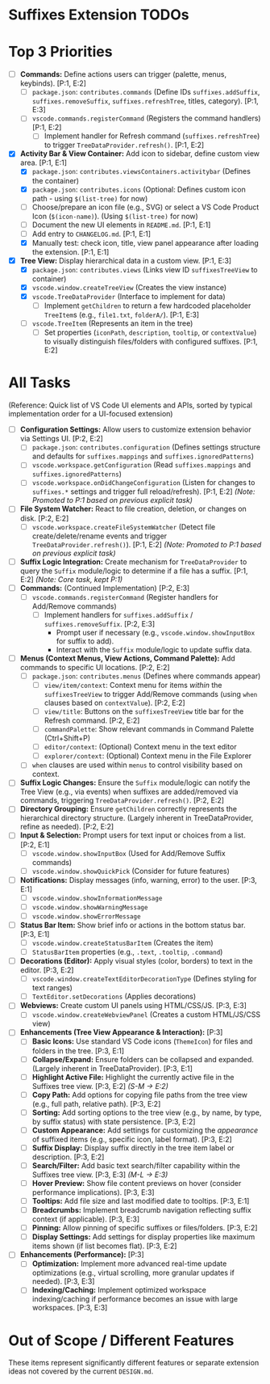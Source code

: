 # Suffixes Extension TODOs

# Top 3 Priorities

- [ ] **Commands:** Define actions users can trigger (palette, menus, keybinds). [P:1, E:2]
  - [ ] `package.json`: `contributes.commands` (Define IDs `suffixes.addSuffix`, `suffixes.removeSuffix`, `suffixes.refreshTree`, titles, category). [P:1, E:3]
  - [ ] `vscode.commands.registerCommand` (Registers the command handlers) [P:1, E:2]
    - [ ] Implement handler for Refresh command (`suffixes.refreshTree`) to trigger `TreeDataProvider.refresh()`. [P:1, E:2]
- [x] **Activity Bar & View Container:** Add icon to sidebar, define custom view area. [P:1, E:1]
  - [x] `package.json`: `contributes.viewsContainers.activitybar` (Defines the container)
  - [x] `package.json`: `contributes.icons` (Optional: Defines custom icon path - using `$(list-tree)` for now)
  - [ ] Choose/prepare an icon file (e.g., SVG) or select a VS Code Product Icon (`$(icon-name)`). (Using `$(list-tree)` for now)
  - [ ] Document the new UI elements in `README.md`. [P:1, E:1]
  - [ ] Add entry to `CHANGELOG.md`. [P:1, E:1]
  - [x] Manually test: check icon, title, view panel appearance after loading the extension. [P:1, E:1]
- [x] **Tree View:** Display hierarchical data in a custom view. [P:1, E:3]
  - [x] `package.json`: `contributes.views` (Links view ID `suffixesTreeView` to container)
  - [x] `vscode.window.createTreeView` (Creates the view instance)
  - [x] `vscode.TreeDataProvider` (Interface to implement for data)
    - [ ] Implement `getChildren` to return a few hardcoded placeholder `TreeItem`s (e.g., `file1.txt`, `folderA/`). [P:1, E:3]
  - [ ] `vscode.TreeItem` (Represents an item in the tree)
    - [ ] Set properties (`iconPath`, `description`, `tooltip`, or `contextValue`) to visually distinguish files/folders with configured suffixes. [P:1, E:2]

# All Tasks

(Reference: Quick list of VS Code UI elements and APIs, sorted by typical implementation order for a UI-focused extension)

- [ ] **Configuration Settings:** Allow users to customize extension behavior via Settings UI. [P:2, E:2]
  - [ ] `package.json`: `contributes.configuration` (Defines settings structure and defaults for `suffixes.mappings` and `suffixes.ignoredPatterns`)
  - [ ] `vscode.workspace.getConfiguration` (Read `suffixes.mappings` and `suffixes.ignoredPatterns`)
  - [ ] `vscode.workspace.onDidChangeConfiguration` (Listen for changes to `suffixes.*` settings and trigger full reload/refresh). [P:1, E:2] _(Note: Promoted to P:1 based on previous explicit task)_
- [ ] **File System Watcher:** React to file creation, deletion, or changes on disk. [P:2, E:2]
  - [ ] `vscode.workspace.createFileSystemWatcher` (Detect file create/delete/rename events and trigger `TreeDataProvider.refresh()`). [P:1, E:2] _(Note: Promoted to P:1 based on previous explicit task)_
- [ ] **Suffix Logic Integration:** Create mechanism for `TreeDataProvider` to query the `Suffix` module/logic to determine if a file has a suffix. [P:1, E:2] _(Note: Core task, kept P:1)_
- [ ] **Commands:** (Continued Implementation) [P:2, E:3]
  - [ ] `vscode.commands.registerCommand` (Register handlers for Add/Remove commands)
    - [ ] Implement handlers for `suffixes.addSuffix` / `suffixes.removeSuffix`. [P:2, E:3]
      - Prompt user if necessary (e.g., `vscode.window.showInputBox` for suffix to add).
      - Interact with the `Suffix` module/logic to update suffix data.
- [ ] **Menus (Context Menus, View Actions, Command Palette):** Add commands to specific UI locations. [P:2, E:2]
  - [ ] `package.json`: `contributes.menus` (Defines where commands appear)
    - [ ] `view/item/context`: Context menu for items _within_ the `suffixesTreeView` to trigger Add/Remove commands (using `when` clauses based on `contextValue`). [P:2, E:2]
    - [ ] `view/title`: Buttons on the `suffixesTreeView` title bar for the Refresh command. [P:2, E:2]
    - [ ] `commandPalette`: Show relevant commands in Command Palette (Ctrl+Shift+P)
    - [ ] `editor/context`: (Optional) Context menu in the text editor
    - [ ] `explorer/context`: (Optional) Context menu in the File Explorer
  - [ ] `when` clauses are used within `menus` to control visibility based on context.
- [ ] **Suffix Logic Changes:** Ensure the `Suffix` module/logic can notify the Tree View (e.g., via events) when suffixes are added/removed via commands, triggering `TreeDataProvider.refresh()`. [P:2, E:2]
- [ ] **Directory Grouping:** Ensure `getChildren` correctly represents the hierarchical directory structure. (Largely inherent in TreeDataProvider, refine as needed). [P:2, E:2]
- [ ] **Input & Selection:** Prompt users for text input or choices from a list. [P:2, E:1]
  - [ ] `vscode.window.showInputBox` (Used for Add/Remove Suffix commands)
  - [ ] `vscode.window.showQuickPick` (Consider for future features)
- [ ] **Notifications:** Display messages (info, warning, error) to the user. [P:3, E:1]
  - [ ] `vscode.window.showInformationMessage`
  - [ ] `vscode.window.showWarningMessage`
  - [ ] `vscode.window.showErrorMessage`
- [ ] **Status Bar Item:** Show brief info or actions in the bottom status bar. [P:3, E:1]
  - [ ] `vscode.window.createStatusBarItem` (Creates the item)
  - [ ] `StatusBarItem` properties (e.g., `.text`, `.tooltip`, `.command`)
- [ ] **Decorations (Editor):** Apply visual styles (color, borders) to text in the editor. [P:3, E:2]
  - [ ] `vscode.window.createTextEditorDecorationType` (Defines styling for text ranges)
  - [ ] `TextEditor.setDecorations` (Applies decorations)
- [ ] **Webviews:** Create custom UI panels using HTML/CSS/JS. [P:3, E:3]
  - [ ] `vscode.window.createWebviewPanel` (Creates a custom HTML/JS/CSS view)
- [ ] **Enhancements (Tree View Appearance & Interaction):** [P:3]
  - [ ] **Basic Icons:** Use standard VS Code icons (`ThemeIcon`) for files and folders in the tree. [P:3, E:1]
  - [ ] **Collapse/Expand:** Ensure folders can be collapsed and expanded. (Largely inherent in TreeDataProvider). [P:3, E:1]
  - [ ] **Highlight Active File:** Highlight the currently active file in the Suffixes tree view. [P:3, E:2] _(S-M -> E:2)_
  - [ ] **Copy Path:** Add options for copying file paths from the tree view (e.g., full path, relative path). [P:3, E:2]
  - [ ] **Sorting:** Add sorting options to the tree view (e.g., by name, by type, by suffix status) with state persistence. [P:3, E:2]
  - [ ] **Custom Appearance:** Add settings for customizing the _appearance_ of suffixed items (e.g., specific icon, label format). [P:3, E:2]
  - [ ] **Suffix Display:** Display suffix directly in the tree item label or description. [P:3, E:2]
  - [ ] **Search/Filter:** Add basic text search/filter capability within the Suffixes tree view. [P:3, E:3] _(M-L -> E:3)_
  - [ ] **Hover Preview:** Show file content previews on hover (consider performance implications). [P:3, E:3]
  - [ ] **Tooltips:** Add file size and last modified date to tooltips. [P:3, E:1]
  - [ ] **Breadcrumbs:** Implement breadcrumb navigation reflecting suffix context (if applicable). [P:3, E:3]
  - [ ] **Pinning:** Allow pinning of specific suffixes or files/folders. [P:3, E:2]
  - [ ] **Display Settings:** Add settings for display properties like maximum items shown (if list becomes flat). [P:3, E:2]
- [ ] **Enhancements (Performance):** [P:3]
  - [ ] **Optimization:** Implement more advanced real-time update optimizations (e.g., virtual scrolling, more granular updates if needed). [P:3, E:3]
  - [ ] **Indexing/Caching:** Implement optimized workspace indexing/caching if performance becomes an issue with large workspaces. [P:3, E:3]

# Out of Scope / Different Features

These items represent significantly different features or separate extension ideas not covered by the current `DESIGN.md`.
